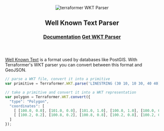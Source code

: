 <header class="subhead">
  <img src="assets/images/terraformer-wktparser.png" alt="terraformer WKT Parser">
  <h2>Well Known Text Parser</h2>
  <h3>
    <a href="/wkt-parser/" class="button button-light">Documentation</a>
    <a href="/install/#wkt-parser" class="button button-light">Get WKT Parser</a>
  </h3>
</header>

[Well Known Text](http://en.wikipedia.org/wiki/Well-known_text) is a format used by databases like PostGIS. With Terraformer's WKT parser you can convert between this format and GeoJSON.

```js
// parse a WKT file, convert it into a primitive
var primitive = Terraformer.WKT.parse('LINESTRING (30 10, 10 30, 40 40)');

// take a primitive and convert it into a WKT representation
var polygon = Terraformer.WKT.convert({
  "type": "Polygon",
  "coordinates": [
    [ [100.0, 0.0], [101.0, 0.0], [101.0, 1.0], [100.0, 1.0], [100.0, 0.0] ],
    [ [100.2, 0.2], [100.8, 0.2], [100.8, 0.8], [100.2, 0.8], [100.2, 0.2] ]
  ]
});
```